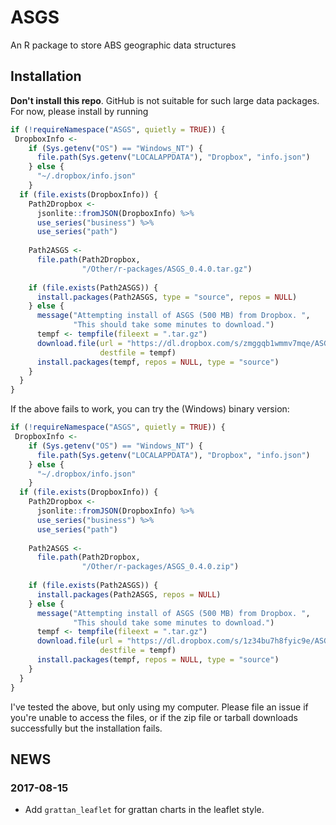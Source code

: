# ASGS
An R package to store ABS geographic data structures

## Installation

**Don't install this repo**. GitHub is not suitable for such large data packages. For now, please install by running

```r
if (!requireNamespace("ASGS", quietly = TRUE)) {
 DropboxInfo <- 
    if (Sys.getenv("OS") == "Windows_NT") {
      file.path(Sys.getenv("LOCALAPPDATA"), "Dropbox", "info.json")
    } else {
      "~/.dropbox/info.json"
    }
  if (file.exists(DropboxInfo)) {
    Path2Dropbox <- 
      jsonlite::fromJSON(DropboxInfo) %>%
      use_series("business") %>%
      use_series("path")
    
    Path2ASGS <-
      file.path(Path2Dropbox,
                "/Other/r-packages/ASGS_0.4.0.tar.gz")
    
    if (file.exists(Path2ASGS)) {
      install.packages(Path2ASGS, type = "source", repos = NULL)
    } else {
      message("Attempting install of ASGS (500 MB) from Dropbox. ",
              "This should take some minutes to download.")
      tempf <- tempfile(fileext = ".tar.gz")
      download.file(url = "https://dl.dropbox.com/s/zmggqb1wmmv7mqe/ASGS_0.4.0.tar.gz?dl=1",
                    destfile = tempf)
      install.packages(tempf, repos = NULL, type = "source")
    }
  }
}
```

If the above fails to work, you can try the (Windows) binary version:

```r
if (!requireNamespace("ASGS", quietly = TRUE)) {
 DropboxInfo <- 
    if (Sys.getenv("OS") == "Windows_NT") {
      file.path(Sys.getenv("LOCALAPPDATA"), "Dropbox", "info.json")
    } else {
      "~/.dropbox/info.json"
    }
  if (file.exists(DropboxInfo)) {
    Path2Dropbox <- 
      jsonlite::fromJSON(DropboxInfo) %>%
      use_series("business") %>%
      use_series("path")
    
    Path2ASGS <-
      file.path(Path2Dropbox,
                "/Other/r-packages/ASGS_0.4.0.zip")
    
    if (file.exists(Path2ASGS)) {
      install.packages(Path2ASGS, repos = NULL)
    } else {
      message("Attempting install of ASGS (500 MB) from Dropbox. ",
              "This should take some minutes to download.")
      tempf <- tempfile(fileext = ".tar.gz")
      download.file(url = "https://dl.dropbox.com/s/1z34bu7h8fyic9e/ASGS_0.4.0.zip?dl=1",
                    destfile = tempf)
      install.packages(tempf, repos = NULL, type = "source")
    }
  }
}
```

I've tested the above, but only using my computer. Please file an issue if you're unable to access the files, or if the zip file or tarball downloads successfully but the installation fails.

## NEWS

### 2017-08-15
- Add `grattan_leaflet` for grattan charts in the leaflet style.

